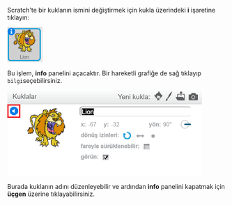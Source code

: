 Scratch'te bir kuklanın ismini değiştirmek için kukla üzerindeki **i** işaretine tıklayın:

![ekran görüntüsü](images/rename-info.png)

Bu işlem, **info** panelini açacaktır. Bir hareketli grafiğe de sağ tıklayıp `bilgi`seçebilirsiniz.

![ekran görüntüsü](images/rename-change.png)

Burada kuklanın adını düzenleyebilir ve ardından **info** panelini kapatmak için **üçgen** üzerine tıklayabilirsiniz.